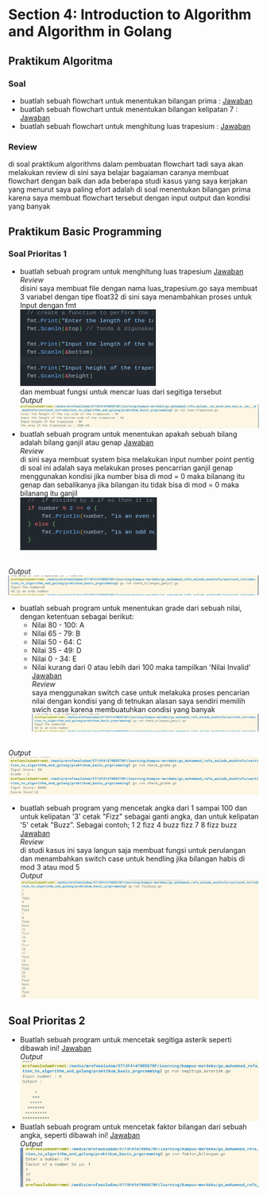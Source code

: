 # Section 4: Introduction to Algorithm and Algorithm in Golang
## Praktikum Algoritma
### Soal
- buatlah sebuah flowchart untuk menentukan bilangan prima : [Jawaban](praktikum_alogrithm/bilangan_prima.png)
- buatlah sebuah flowchart untuk menentukan bilangan kelipatan 7 : [Jawaban](praktikum_alogrithm/flowchar_trapesium.png)
- buatlah sebuah flowchart untuk menghitung luas trapesium : [Jawaban](praktikum_alogrithm/kelipatan_bilangan7.png)
### Review
di soal praktikum algorithms dalam pembuatan flowchart tadi saya akan melakukan review di sini saya belajar bagaiaman caranya membuat flowchart dengan baik dan ada beberapa studi kasus yang saya kerjakan yang menurut saya paling efort adalah di soal menentukan bilangan prima karena saya membuat flowchart tersebut dengan input output dan kondisi yang banyak

## Praktikum Basic Programming
### Soal Prioritas 1
- buatlah sebuah program untuk menghitung luas trapesium  [Jawaban](praktikum_basic_prgoramming/luas_trapesium.go) 
 <br>*Review*<br>
disini saya  membuat file dengan nama luas_trapesium.go saya membuat 3 variabel dengan tipe float32 di sini saya menambahkan proses untuk Input dengan fmt <br> ![Alt Text](assets/2023-02-18_15-24.png)<br> dan membuat fungsi untuk mencar luas dari segitiga tersebut
<br>*Output*<br>
![Alt Text](assets/2023-02-18_15-43.png)
- buatlah sebuah program untuk menentukan apakah sebuah bilang adalah bilang ganjil atau genap  [Jawaban](praktikum_basic_prgoramming/check_bilangan_ganjil.go) 
 <br>*Review*<br>
 di sini saya membuat system bisa melakukan input number point pentig di soal ini adalah saya melakukan proses pencarrian ganjil genap menggunakan kondisi jika number bisa di mod = 0 maka bilanang itu genap dan sebalikanya jika bilangan itu tidak bisa di mod = 0 maka bilanang itu ganjil  <br> ![Alt Text](assets/2023-02-18_15-33.png)
 
<br>*Output*<br>
![Alt Text](assets/2023-02-18_15-45.png)
- buatlah sebuah program untuk menentukan grade dari sebuah nilai, dengan ketentuan sebagai berikut:
    - Nilai 80 - 100: A
    - Nilai 65 - 79: B
    - Nilai 50 - 64: C
    - Nilai 35 - 49: D
    - Nilai 0 - 34: E
    - Nilai kurang dari 0 atau lebih dari 100 maka tampilkan 'Nilai Invalid' [Jawaban](praktikum_basic_prgoramming/check_grade.go) 
<br>*Review*<br>
saya menggunakan switch case untuk melakuka proses pencarian nilai dengan kondisi yang di tetnukan alasan saya sendiri memilih swich case karena membuatuhkan condisi yang banyak
<br> ![Alt Text](assets/2023-02-18_15-45.png)

<br>*Output*<br>
![Alt Text](assets/2023-02-18_15-46.png)

- buatlah sebuah program yang mencetak angka dari 1 sampai 100 dan untuk kelipatan '3' cetak "Fizz" sebagai ganti angka, dan untuk kelipatan '5' cetak "Buzz”. Sebagai contoh; 1 2 fizz 4 buzz fizz 7 8 fizz buzz [Jawaban](praktikum_basic_prgoramming/fizzbuzz.go) 
 <br>*Review*<br>
 di studi kasus ini saya langun saja membuat fungsi untuk perulangan dan menambahkan switch case untuk hendling jika bilangan habis di mod 3 atau mod 5
 <br>*Output*<br>
![Alt Text](assets/2023-02-18_15-49.png)
## Soal Prioritas 2  
- Buatlah sebuah program untuk mencetak segitiga asterik seperti dibawah ini! [Jawaban](praktikum_basic_prgoramming/segitiga_asterisk.go)
 <br>*Output*<br>
![Alt Text](assets/2023-02-18_15-54.png)
- Buatlah sebuah program untuk mencetak faktor bilangan dari sebuah angka, seperti dibawah ini! [Jawaban](praktikum_basic_prgoramming/faktor_bilangan.go)
<br>*Output*<br>
![Alt Text](assets/2023-02-18_15-57.png)
